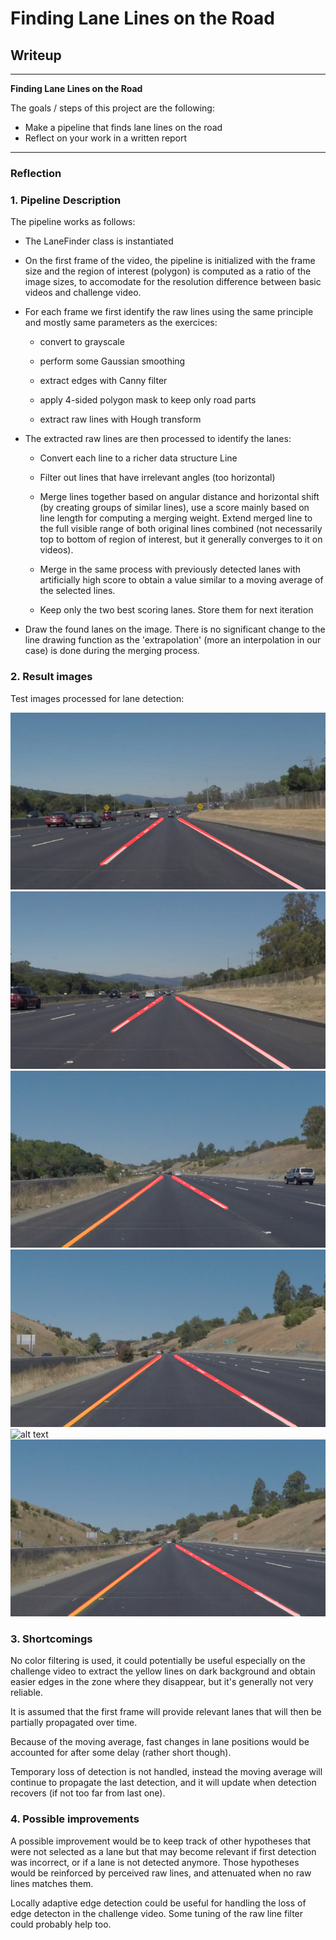 # **Finding Lane Lines on the Road** 

## Writeup

---

**Finding Lane Lines on the Road**

The goals / steps of this project are the following:
* Make a pipeline that finds lane lines on the road
* Reflect on your work in a written report


[//]: # (Image References)

[image1]: ./test_images_output/solidWhiteCurve.jpg "Grayscale"
[image2]: ./test_images_output/solidWhiteRight.jpg "Grayscale"
[image3]: ./test_images_output/solidYellowCurve.jpg "Grayscale"
[image4]: ./test_images_output/solidYellowCurve2.jpg "Grayscale"
[image5]: ./test_images_output/solidYellowCurveLeft.jpg "Grayscale"
[image6]: ./test_images_output/whiteCarLaneSwitch.jpg "Lanes"

---

### Reflection

### 1. Pipeline Description

The pipeline works as follows:
	
* The LaneFinder class is instantiated

* On the first frame of the video, the pipeline is initialized with the frame size and the region of interest (polygon) is computed as a ratio of the image sizes, to accomodate for the resolution difference between basic videos and challenge video.

* For each frame we first identify the raw lines using the same principle and mostly same parameters as the exercices:

	* convert to grayscale

	* perform some Gaussian smoothing

	* extract edges with Canny filter

	* apply 4-sided polygon mask to keep only road parts

	* extract raw lines with Hough transform

* The extracted raw lines are then processed to identify the lanes:

	* Convert each line to a richer data structure Line

	* Filter out lines that have irrelevant angles (too horizontal)

	* Merge lines together based on angular distance and horizontal shift (by creating groups of similar lines), use a score mainly based on line length for computing a merging weight. Extend merged line to the full visible range of both original lines combined (not necessarily top to bottom of region of interest, but it generally converges to it on videos).

	* Merge in the same process with previously detected lanes with artificially high score to obtain a value similar to a moving average of the selected lines.

	- Keep only the two best scoring lanes. Store them for next iteration

- Draw the found lanes on the image. There is no significant change to the line drawing function as the 'extrapolation' (more an interpolation in our case) is done during the merging process.



### 2. Result images
Test images processed for lane detection:

![alt text][image1]
![alt text][image2]
![alt text][image3]
![alt text][image4]
![alt text][image5]
![alt text][image6]


### 3. Shortcomings


No color filtering is used, it could potentially be useful especially on the challenge video to extract the yellow lines on dark background and obtain easier edges in the zone where they disappear, but it's generally not very reliable.

It is assumed that the first frame will provide relevant lanes that will then be partially propagated over time.

Because of the moving average, fast changes in lane positions would be accounted for after some delay (rather short though).

Temporary loss of detection is not handled, instead the moving average will continue to propagate the last detection, and it will update when detection recovers (if not too far from last one).



### 4. Possible improvements

A possible improvement would be to keep track of other hypotheses that were not selected as a lane but that may become relevant if first detection was incorrect, or if a lane is not detected anymore. Those hypotheses would be reinforced by perceived raw lines, and attenuated when no raw lines matches them.

Locally adaptive edge detection could be useful for handling the loss of edge detecton in the challenge video. Some tuning of the raw line filter could probably help too.
